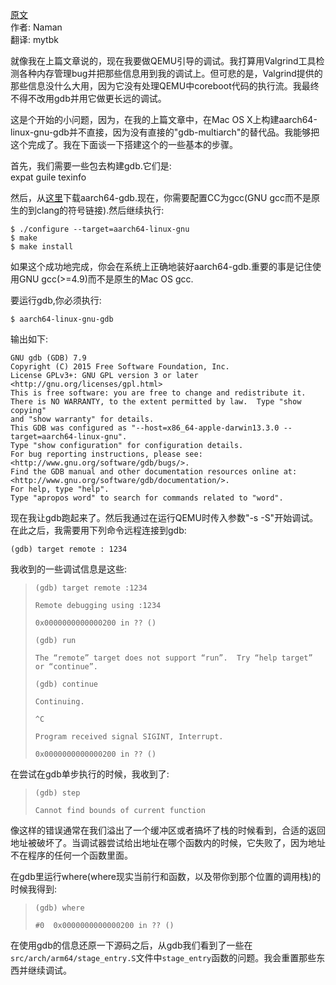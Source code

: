 <meta http-equiv='Content-Type' content='text/html; charset=utf-8' />

[原文](http://blogs.coreboot.org/blog/2015/07/28/gsoc-coreboot-for-arm64-qemu-week-8/)  
作者: Naman  
翻译: mytbk  

就像我在上篇文章说的，现在我要做QEMU引导的调试。我打算用Valgrind工具检测各种内存管理bug并把那些信息用到我的调试上。但可悲的是，Valgrind提供的那些信息没什么大用，因为它没有处理QEMU中coreboot代码的执行流。我最终不得不改用gdb并用它做更长远的调试。

这是个开始的小问题，因为，在我的上篇文章中，在Mac OS X上构建aarch64-linux-gnu-gdb并不直接，因为没有直接的"gdb-multiarch"的替代品。我能够把这个完成了。我在下面谈一下搭建这个的一些基本的步骤。

首先，我们需要一些包去构建gdb.它们是:  
expat guile texinfo

然后，从[这里](https://aur.archlinux.org/packages/aarch64-linux-gnu-gdb/)下载aarch64-gdb.现在，你需要配置CC为gcc(GNU gcc而不是原生的到clang的符号链接).然后继续执行:
```
$ ./configure --target=aarch64-linux-gnu
$ make
$ make install
```

如果这个成功地完成，你会在系统上正确地装好aarch64-gdb.重要的事是记住使用GNU gcc(>=4.9)而不是原生的Mac OS gcc.

要运行gdb,你必须执行:
```
$ aarch64-linux-gnu-gdb
```

输出如下:
```
GNU gdb (GDB) 7.9
Copyright (C) 2015 Free Software Foundation, Inc.
License GPLv3+: GNU GPL version 3 or later <http://gnu.org/licenses/gpl.html>
This is free software: you are free to change and redistribute it.
There is NO WARRANTY, to the extent permitted by law.  Type "show copying"
and "show warranty" for details.
This GDB was configured as "--host=x86_64-apple-darwin13.3.0 --target=aarch64-linux-gnu".
Type "show configuration" for configuration details.
For bug reporting instructions, please see:
<http://www.gnu.org/software/gdb/bugs/>.
Find the GDB manual and other documentation resources online at:
<http://www.gnu.org/software/gdb/documentation/>.
For help, type "help".
Type "apropos word" to search for commands related to "word".
```

现在我让gdb跑起来了。然后我通过在运行QEMU时传入参数"-s -S"开始调试。在此之后，我需要用下列命令远程连接到gdb:
```
(gdb) target remote : 1234
```

我收到的一些调试信息是这些:
> ```
> (gdb) target remote :1234
> 
> Remote debugging using :1234
> 
> 0x0000000000000200 in ?? ()
> 
> (gdb) run
> 
> The “remote” target does not support “run”.  Try “help target” or “continue”.
> 
> (gdb) continue
> 
> Continuing.
> 
> ^C
> 
> Program received signal SIGINT, Interrupt.
> 
> 0x0000000000000200 in ?? ()
> ```

在尝试在gdb单步执行的时候，我收到了:
> ```
> (gdb) step
> 
> Cannot find bounds of current function
> ```

像这样的错误通常在我们溢出了一个缓冲区或者搞坏了栈的时候看到，合适的返回地址被破坏了。当调试器尝试给出地址在哪个函数内的时候，它失败了，因为地址不在程序的任何一个函数里面。

在gdb里运行where(where现实当前行和函数，以及带你到那个位置的调用栈)的时候我得到:
> ```
> (gdb) where
> 
> #0  0x0000000000000200 in ?? ()
> ```

在使用gdb的信息还原一下源码之后，从gdb我们看到了一些在`src/arch/arm64/stage_entry.S`文件中`stage_entry`函数的问题。我会重置那些东西并继续调试。
